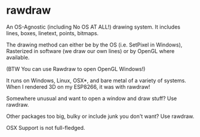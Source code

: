 # rawdraw

An OS-Agnostic (including No OS AT ALL!) drawing system.  It includes lines, boxes, linetext, points, bitmaps.  

The drawing method can either be by the OS (i.e. SetPixel in Windows), Rasterized in software (we draw our own lines) or by OpenGL where available.

(BTW You can use Rawdraw to open OpenGL Windows!)

It runs on Windows, Linux, OSX*, and bare metal of a variety of systems.  When I rendered 3D on my ESP8266, it was with rawdraw!

Somewhere unusual and want to open a window and draw stuff?  Use rawdraw.

Other packages too big, bulky or include junk you don't want?  Use rawdraw.




 OSX Support is not full-fledged. 
